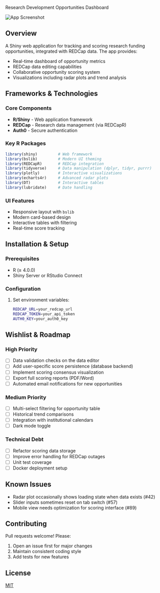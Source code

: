  Research Development Opportunities Dashboard

![App Screenshot](screenshot.png) <!-- Add a screenshot later -->

## Overview
A Shiny web application for tracking and scoring research funding opportunities, integrated with REDCap data. The app provides:

- Real-time dashboard of opportunity metrics
- REDCap data editing capabilities
- Collaborative opportunity scoring system
- Visualizations including radar plots and trend analysis

## Frameworks & Technologies

### Core Components
- **R/Shiny** - Web application framework
- **REDCap** - Research data management (via REDCapR)
- **Auth0** - Secure authentication

### Key R Packages
```r
library(shiny)         # Web framework
library(bslib)         # Modern UI theming
library(REDCapR)       # REDCap integration
library(tidyverse)     # Data manipulation (dplyr, tidyr, purrr)
library(plotly)        # Interactive visualizations
library(echarts4r)     # Advanced radar plots
library(DT)            # Interactive tables
library(lubridate)     # Date handling
```

### UI Features
- Responsive layout with `bslib`
- Modern card-based design
- Interactive tables with filtering
- Real-time score tracking

## Installation & Setup

### Prerequisites
- R (≥ 4.0.0)
- Shiny Server or RStudio Connect

### Configuration
1. Set environment variables:
   ```bash
   REDCAP_URL=your_redcap_url
   REDCAP_TOKEN=your_api_token
   AUTH0_KEY=your_auth0_key
   ```

## Wishlist & Roadmap

### High Priority
- [ ] Data validation checks on the data editor
- [ ] Add user-specific score persistence (database backend)
- [ ] Implement scoring consensus visualization
- [ ] Export full scoring reports (PDF/Word)
- [ ] Automated email notifications for new opportunities

### Medium Priority
- [ ] Multi-select filtering for opportunity table
- [ ] Historical trend comparisons
- [ ] Integration with institutional calendars
- [ ] Dark mode toggle

### Technical Debt
- [ ] Refactor scoring data storage
- [ ] Improve error handling for REDCap outages
- [ ] Unit test coverage
- [ ] Docker deployment setup

## Known Issues
- Radar plot occasionally shows loading state when data exists (#42)
- Slider inputs sometimes reset on tab switch (#57)
- Mobile view needs optimization for scoring interface (#89)

## Contributing
Pull requests welcome! Please:
1. Open an issue first for major changes
2. Maintain consistent coding style
3. Add tests for new features

## License
[MIT](LICENSE)
